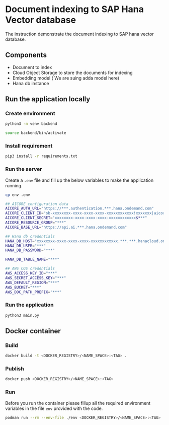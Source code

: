 # Document indexing to SAP Hana Vector database

The instruction demonstrate the document indexing to SAP hana vector database.

## Components

- Document to index
- Cloud Object Storage to store the documents for indexing
- Embedding model ( We are suing adda model here)
- Hana db instance

## Run the application locally

### Create environment

```sh
python3 -m venv backend
```

```sh
source backend/bin/activate
```

### Install requirement

```sh
pip3 install -r requirements.txt
```

### Run the server

Create a `.env` file and fill up the below variables to make the application running.

```sh
cp env .env
```

```sh
## AICORE configuration data
AICORE_AUTH_URL="https://***.authentication.***.hana.ondemand.com"
AICORE_CLIENT_ID="sb-xxxxxxxx-xxxx-xxxx-xxxx-xxxxxxxxxxxx!xxxxxxx|aicore!xxxx"
AICORE_CLIENT_SECRET="xxxxxxxx-xxxx-xxxx-xxxx-xxxxxxxxxxxx$***"
AICORE_RESOURCE_GROUP="***"
AICORE_BASE_URL="https://api.ai.***.hana.ondemand.com"

## Hana db credentials
HANA_DB_HOST="xxxxxxxx-xxxx-xxxx-xxxx-xxxxxxxxxxxx.***.***.hanacloud.ondemand.com"
HANA_DB_USER="***"
HANA_DB_PASSWORD="***"

HANA_DB_TABLE_NAME="***"

## AWS COS credentials
AWS_ACCESS_KEY_ID="***"
AWS_SECRET_ACCESS_KEY="***"
AWS_DEFAULT_REGION="***"
AWS_BUCKET="***"
AWS_DOC_PATH_PREFIX="***"
```

### Run the application

```sh
python3 main.py
```

## Docker container

### Build

```sh
docker build -t <DOCKER_REGISTRY>/<NAME_SPACE>:<TAG> .
```

### Publish

```sh
docker push <DOCKER_REGISTRY>/<NAME_SPACE>:<TAG>
```

### Run

Before you run the container please fillup all the required environment variables in the file `env` provided with the code.

```sh
podman run --rm --env-file ./env <DOCKER_REGISTRY>/<NAME_SPACE>:<TAG>
```